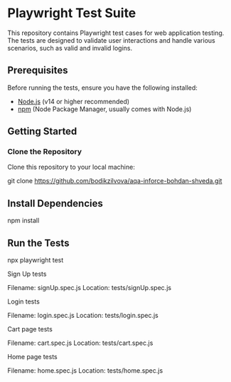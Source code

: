 # Playwright Test Suite

This repository contains Playwright test cases for web application testing. The tests are designed to validate user interactions and handle various scenarios, such as valid and invalid logins.

## Prerequisites

Before running the tests, ensure you have the following installed:

- [Node.js](https://nodejs.org/) (v14 or higher recommended)
- [npm](https://www.npmjs.com/) (Node Package Manager, usually comes with Node.js)

## Getting Started

### Clone the Repository

Clone this repository to your local machine:

git clone https://github.com/bodikzilvova/aqa-inforce-bohdan-shveda.git

## Install Dependencies

npm install

## Run the Tests

npx playwright test


Sign Up tests

Filename: signUp.spec.js
Location: tests/signUp.spec.js

Login tests

Filename: login.spec.js
Location: tests/login.spec.js

Cart page tests

Filename: cart.spec.js
Location: tests/cart.spec.js

Home page tests

Filename: home.spec.js
Location: tests/home.spec.js
